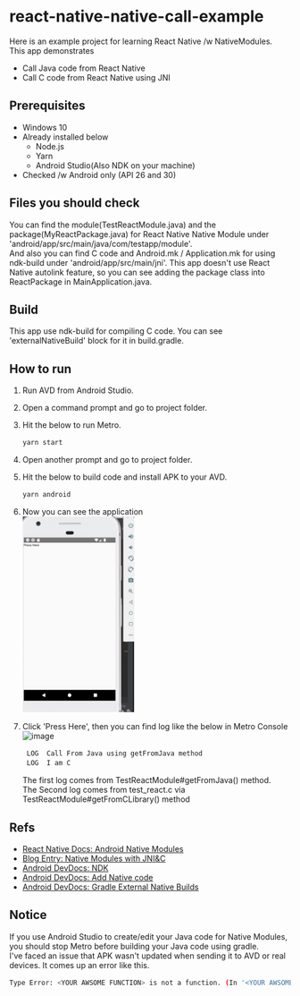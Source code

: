 # react-native-native-call-example

Here is an example project for learning React Native /w NativeModules.  
This app demonstrates
* Call Java code from React Native
* Call C code from React Native using JNI

## Prerequisites

* Windows 10
* Already installed below
  * Node.js
  * Yarn
  * Android Studio(Also NDK on your machine)
* Checked /w Android only (API 26 and 30)

## Files you should check

You can find the module(TestReactModule.java) and the package(MyReactPackage.java) for React Native Native Module under 'android/app/src/main/java/com/testapp/module'.  
And also you can find C code and Android.mk / Application.mk for using ndk-build under 'android/app/src/main/jni'.
This app doesn't use React Native autolink feature, so you can see adding the package class into ReactPackage in MainApplication.java.  

## Build

This app use ndk-build for compiling C code. You can see 'externalNativeBuild' block for it in build.gradle.  

## How to run

1. Run AVD from Android Studio.
1. Open a command prompt and go to project folder.
1. Hit the below to run Metro.
    ```bash
    yarn start
    ```
1. Open another prompt and go to project folder.
1. Hit the below to build code and install APK to your AVD.
    ```bash
    yarn android
    ```
1. Now you can see the application  
    <img src="doc/screen.jpg" width="200">
1. Click 'Press Here', then you can find log like the below in Metro Console
    ![image](https://user-images.githubusercontent.com/10161887/113255220-870e2180-9302-11eb-9217-9ab971435ae9.png)

    ```bash
     LOG  Call From Java using getFromJava method
     LOG  I am C
    ```
    The first log comes from TestReactModule#getFromJava() method.  
    The Second log comes from test_react.c via TestReactModule#getFromCLibrary() method

## Refs

* [React Native Docs: Android Native Modules](https://reactnative.dev/docs/native-modules-android)
* [Blog Entry: Native Modules with JNI&C](https://thebhwgroup.com/blog/react-native-jni)
* [Android DevDocs: NDK](https://developer.android.com/ndk/guides/concepts)
* [Android DevDocs: Add Native code](https://developer.android.com/studio/projects/add-native-code#link-gradle)
* [Android DevDocs: Gradle External Native Builds](https://developer.android.com/studio/projects/gradle-external-native-builds)

## Notice

If you use Android Studio to create/edit your Java code for Native Modules, you should stop Metro before building your Java code using gradle.  
I've faced an issue that APK wasn't updated when sending it to AVD or real devices. It comes up an error like this.  

``` bash
Type Error: <YOUR AWSOME FUNCTION> is not a function. (In '<YOUR AWSOME FUNCTION.YOUR METHOD>' is null)
```

